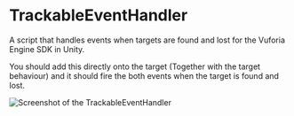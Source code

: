# TrackableEventHandler
A script that handles events when targets are found and lost for the Vuforia Engine SDK in Unity. 

You should add this directly onto the target (Together with the target behaviour) and it should fire the both events when the target is found and lost.

![Screenshot of the TrackableEventHandler](https://i.gyazo.com/5b63a29924836f48929efb2258f9058f.png)
